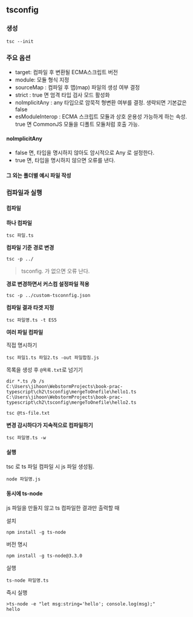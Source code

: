 ## tsconfig

### 생성

`tsc --init`

### 주요 옵션

- target: 컴파일 후 변환될 ECMA스크립트 버전
- module: 모듈 형식 지정
- sourceMap : 컴파일 후 맵(map) 파일의 생성 여부 결정
- strict : true 면 엄격 타입 검사 모드 활성화
- noImplicitAny : any 타입으로 암묵적 형변환 여부를 결정. 생략되면 기본값은 false
- esModuleInterop : ECMA 스크립트 모듈과 상호 운용성 가능하게 하는 속성. true 면 CommonJS 모듈을 디폴트 모듈처럼 호출 가능.

#### noImplicitAny

- false 면, 타입을 명시하지 않아도 암시적으로 Any 로 설정한다.
- true 면, 타입을 명시하지 않으면 오류를 낸다.

#### 그 외는 폴더별 예시 파일 작성

### 컴파일과 실행

#### 컴파일

**하나 컴파일**

```
tsc 파일.ts
```

**컴파일 기준 경로 변경**

```
tsc -p ../
```

> tsconfig. 가 없으면 오류 난다.

**경로 변경하면서 커스컴 설정파일 적용**

```
tsc -p ../custom-tsconnfig.json
```


**컴파일 결과 타겟 지정**

```
tsc 파일명.ts -t ES5
```

**여러 파일 컴파일**

직접 명시하기

```
tsc 파일1.ts 파일2.ts -out 파일합침.js
```

목록을 생성 후 `@목록.txt`로 넘기기

```
dir *.ts /b /s
C:\Users\jihoon\WebstormProjects\book-prac-typescript\ch2\tsconfig\mergeToOnefile\hello1.ts
C:\Users\jihoon\WebstormProjects\book-prac-typescript\ch2\tsconfig\mergeToOnefile\hello2.ts
```

```
tsc @ts-file.txt 
```

**변경 감시하다가 지속적으로 컴파일하기**

```
tsc 파일명.ts -w
```

#### 실행

tsc 로 ts 파일 컴파일 시 js 파일 생성됨.

```
node 파일명.js
```

#### 동시에 ts-node

js 파일을 만들지 않고 ts 컴파일한 결과만 출력할 때

설치
```
npm install -g ts-node
```

버전 명시
```
npm install -g ts-node@3.3.0
```

실행
```
ts-node 파일명.ts
```

즉시 실행

```
>ts-node -e "let msg:string='hello'; console.log(msg);"
hello
```